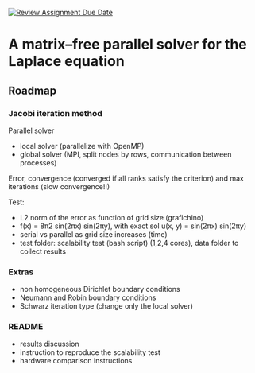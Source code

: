 [![Review Assignment Due Date](https://classroom.github.com/assets/deadline-readme-button-22041afd0340ce965d47ae6ef1cefeee28c7c493a6346c4f15d667ab976d596c.svg)](https://classroom.github.com/a/bOfolMCC)
# A matrix–free parallel solver for the Laplace equation

## Roadmap

### Jacobi iteration method

Parallel solver
- local solver (parallelize with OpenMP)
- global solver (MPI, split nodes by rows, communication between processes)

Error, convergence (converged if all ranks satisfy the criterion) and max iterations (slow convergence!!)

Test:
- L2 norm of the error as function of grid size (grafichino)
- f(x) = 8π2 sin(2πx) sin(2πy), with exact sol u(x, y) = sin(2πx) sin(2πy)
- serial vs parallel as grid size increases (time)
- test folder: scalability test (bash script) (1,2,4 cores), data folder to collect results

### Extras
- non homogeneous Dirichlet boundary conditions
- Neumann and Robin boundary conditions
- Schwarz iteration type (change only the local solver)

### README
- results discussion
- instruction to reproduce the scalability test
- hardware comparison instructions